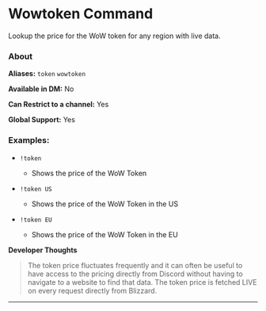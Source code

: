 # Wowtoken Command

Lookup the price for the WoW token for any region with live data.

### About

**Aliases:** `token` `wowtoken`

**Available in DM:** No

**Can Restrict to a channel:** Yes

**Global Support:** Yes

### Examples:

* `!token`
  - Shows the price of the WoW Token


* `!token US`
  - Shows the price of the WoW Token in the US
  

* `!token EU`
  - Shows the price of the WoW Token in the EU

**Developer Thoughts**
>The token price fluctuates frequently and it can often be useful to have access to the pricing directly from Discord without having to navigate to a website to find that data. The token price is fetched LIVE on every request directly from Blizzard.
***
